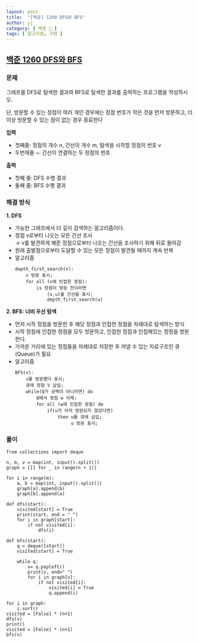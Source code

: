 ```yaml
---
layout: post
title:  "[백준] 1260 DFS와 BFS"
author: yj
category: [ 백준 📝 ]
tags: [ 알고리즘, 구현 ]
---
```


## [백준 1260 DFS와 BFS](https://www.acmicpc.net/problem/1260)

### 문제

그래프를 DFS로 탐색한 결과와 BFS로 탐색한 결과를 출력하는 프로그램을 작성하시오.

단, 방문할 수 있는 정점이 여러 개인 경우에는 정점 번호가 작은 것을 먼저 방문하고, 더 이상 방문할 수 있는 점이 없는 경우 종료한다


**입력**
- 첫째줄: 정점의 개수 n, 간선의 개수 m, 탐색을 시작할 정점의 번호 v
- 두번재줄 ~: 간선이 연결하는 두 정점의 번호

**출력**
- 첫째 줄: DFS 수행 결과
- 둘째 줄: BFS 수행 결과

### 해결 방식

**1. DFS**

- 가능한 그래프에서 더 깊이 검색하는 알고리즘이다.
- 정점 v로부터 나오는 모든 간선 조사<br/> 
    → v를 발견하게 해준 정점으로부터 나오는 간선을 조사하기 위해 뒤로 돌아감
- 원래 출발점으로부터 도달할 수 있는 모든 정점이 발견될 때까지 계속 반복
- 알고리즘
    ```
    depth_first_search(v):
        v 방문 표시;
        for all (v에 인접한 정점):
            is 정점이 방문 전이라면
                (v,u)를 간선을 표시;
                depth_first_search(u)
    ```

**2. BFS: 너비 우선 탐색**

- 먼저 시작 정점을 방문한 후 해당 정점과 인접한 정점을 차례대로 탐색하는 방식
- 시작 정점에 인접한 정점을 모두 방문하고, 인접한 정점과 인접해있는 정정을 방문한다.
- 가까운 거리에 있는 정점들을 차례대로 저장한 후 꺼낼 수 있는 자료구조인 큐(Queue)가 필요
- 알고리즘
    ```
    BFS(v):
        v를 방문했다 표시;
        큐에 정점 V 삽입;
        while(Q가 공백이 아니라면) do
            Q에서 정점 w 삭제;
            for all (w에 인접한 정점) do
                if(u가 아직 방문되지 않았다면)
                    then u를 큐에 삽입;
                         u 방문 표시;
    ```

### 풀이

    from collections import deque

    n, m, v = map(int, input().split())
    graph = [[] for _ in range(n + 1)]

    for i in range(m):
        a, b = map(int, input().split())
        graph[a].append(b)
        graph[b].append(a)

    def dfs(start):
        visited[start] = True
        print(start, end = " ")
        for i in graph[start]:
            if not visited[i]:
                dfs(i)

    def bfs(start):
        q = deque([start])
        visited[start] = True

        while q:
            v= q.popleft()
            print(v, end=" ")
            for i in graph[v]:
                if not visited[i]:
                    visited[i] = True
                    q.append(i)

    for i in graph:
        i.sort()
    visited = [False] * (n+1)
    dfs(v)
    print()
    visited = [False] * (n+1)
    bfs(v)